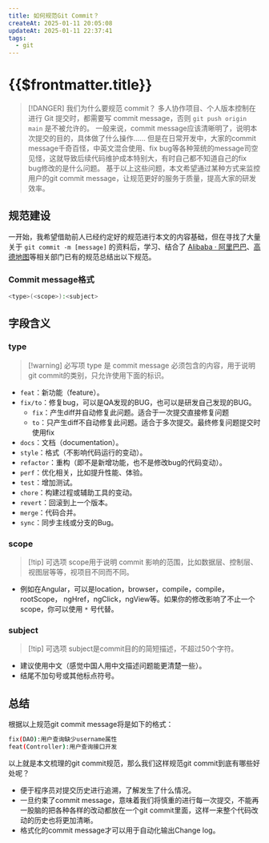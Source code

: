 ```yaml
---
title: 如何规范Git Commit？
createAt: 2025-01-11 20:05:08
updateAt: 2025-01-11 22:37:41
tags:
  - git
---
```

# {{$frontmatter.title}}

>[!DANGER]  我们为什么要规范 commit？
>多人协作项目、个人版本控制在进行 Git 提交时，都需要写 commit message，否则 `git push origin main` 是不被允许的。
>一般来说，commit message应该清晰明了，说明本次提交的目的，具体做了什么操作……
>但是在日常开发中，大家的commit message千奇百怪，中英文混合使用、fix bug等各种笼统的message司空见怪，这就导致后续代码维护成本特别大，有时自己都不知道自己的fix bug修改的是什么问题。
>基于以上这些问题，本文希望通过某种方式来监控用户的git commit message，让规范更好的服务于质量，提高大家的研发效率。
## 规范建设
一开始，我希望借助前人已经约定好的规范进行本文的内容基础，但在寻找了大量关于 `git commit -m [message]` 的资料后，学习、结合了 [Alibaba · 阿里巴巴](https://github.com/alibaba)、[高德地图](https://lbs.amap.com/)等相关部门已有的规范总结出以下规范。
### Commit message格式
```sh
<type>(<scope>):<subject>
```
## 字段含义
### type
>[!warning] 必写项
>type 是 commit message 必须包含的内容，用于说明git commit的类别，只允许使用下面的标识。
- `feat`：新功能（feature）。
- `fix/to`：修复bug，可以是QA发现的BUG，也可以是研发自己发现的BUG。
	- `fix`：产生diff并自动修复此问题。适合于一次提交直接修复问题
	- `to`：只产生diff不自动修复此问题。适合于多次提交。最终修复问题提交时使用fix
- `docs`：文档（documentation）。
- `style`：格式（不影响代码运行的变动）。
- `refactor`：重构（即不是新增功能，也不是修改bug的代码变动）。
- `perf`：优化相关，比如提升性能、体验。
- `test`：增加测试。
- `chore`：构建过程或辅助工具的变动。
- `revert`：回滚到上一个版本。
- `merge`：代码合并。
- `sync`：同步主线或分支的Bug。
### scope
>[!tip] 可选项
>scope用于说明 commit 影响的范围，比如数据层、控制层、视图层等等，视项目不同而不同。
- 例如在Angular，可以是location，browser，compile，compile，rootScope， ngHref，ngClick，ngView等。如果你的修改影响了不止一个scope，你可以使用 `*` 号代替。
### subject
>[!tip] 可选项
>subject是commit目的的简短描述，不超过50个字符。
- 建议使用中文（感觉中国人用中文描述问题能更清楚一些）。
- 结尾不加句号或其他标点符号。
## 总结
根据以上规范git commit message将是如下的格式：
```sh
fix(DAO):用户查询缺少username属性 
feat(Controller):用户查询接口开发
```
以上就是本文梳理的git commit规范，那么我们这样规范git commit到底有哪些好处呢？
- 便于程序员对提交历史进行追溯，了解发生了什么情况。
- 一旦约束了commit message，意味着我们将慎重的进行每一次提交，不能再一股脑的把各种各样的改动都放在一个git commit里面，这样一来整个代码改动的历史也将更加清晰。
- 格式化的commit message才可以用于自动化输出Change log。